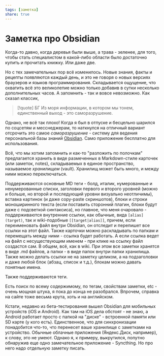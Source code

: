 ```yaml
---
tags: [заметка]
share: true
---
```

# Заметка про Obsidian
Когда-то давно, когда деревья были выше, а трава - зеленее, для того, чтобы стать специалистом в какой-либо области было достаточно купить и прочитать книжку. Или даже две. 

Но с тех замечательных пор всё изменилось. Новые знания, факты и рецепты появляются каждый день, и это не говоря о новых версиях браузеров и языков программирования. Складывается ощущение, что охватить всё это великолепие можно только добавив в сутки несколько дополнительных часов. А запомнить - так и вовсе невозможно. Как сказал классик, 
> [!quote] БГ
> Из моря информации, в котором мы тонем, единственный выход - это саморазрушение.

Однако, не всё так плохо! Когда я был в отпуске и бесцельно шарился по соцсетям и месснеджерам, то наткнулся на отличный вариант отсрочить это самое *саморазрушение* - систему для ведения персональной базы знаний [Obsidian](https://obsidian.md/). Само приложение бесплатно для использования.

Всё, что мы хотим запомнить и как-то "разложить по полочкам" предлагается хранить в виде размеченных в Markdown-стиле карточек (или заметок, notes), складываемых в единое пространство, называемое *хранилищем* (vault). Хранилищ может быть много, и между ними можно переключаться.

Поддерживаются основные MD теги - болд, италик, нумерованные и ненумерованные списки, заголовки первого и второго уровней (можно и больше, но второй и последующий уровни визуально неотличимы), вставка картинок (и даже copy-paste скриншотов), блоки и строки моноширинного текста (если поставить сторонний плагин, блоки будут даже с подсветкой синтаксиса), но главное, что меня очаровало - поддерживаются внутренние ссылки, как обычные, вида `[alias](target)`, так и wiki-подобные `[[target|alias]]`, причем, если переименовать файл внутри Obsidian, он отследит и перепишет все ссылки на этот файл. Также карточки можно раскладывать по папкам и перемещать между ними - ссылка будет работать. А если ссылка ведет на файл с несуществующим именем - при клике на ссылку файл создастся сам. В общем, всё, как в wiki. При этом все заметки хранятся в виде .md файлов, а папки - в виде папок внутри папки хранилища. Также можно делать ссылки не на заметку целиком, а на подзаголовки и даже любой блок (абзац, список и т.д.), блокам можно давать понятные имена. 

Также поддерживаются теги.

Есть поиск по всему содержимому, по тегам, свойствам заметки, etc - очень мощная штука, я пока до конца не разобрался. Впрочем, справка на сайте тоже весьма крута, хоть и на английском.

Кстати, недавно из бета-тестирования вышел Obsidian для мобильных устройств (iOS и Android). Как там на iOS дела обстоят - не знаю, а Android работает просто с папкой на "диске" - встроенной памяти или SD карте (у кого есть). Единственное, что для синхронизации понадобится что-то, что перенесет ваше хранилище с заметками на устройство. Обычные облачные приложения (Яндекс.Диск, например), к слову, это не умеют. Однако я, к примеру, выкрутился, попутно обнаружив еще одно замечательное приложение - Syncthing. Но про него надо отдельную заметку писать.
